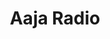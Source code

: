 ---
title: Aaja Radio
logo: "aajaradio.jpg"
stream_url:
- ['#1', https://aaja.radiocult.fm/stream, online]
- ['#2', https://aaja-2.radiocult.fm/stream, online]
description: "AAJA Music is a grassroots music space, hub & platform situated in Deptford, SE8."
support: 
url: "https://aajamusic.com/radio"
location: London, UK
play_time: 24/7
recommended: ["switchroom"]
---